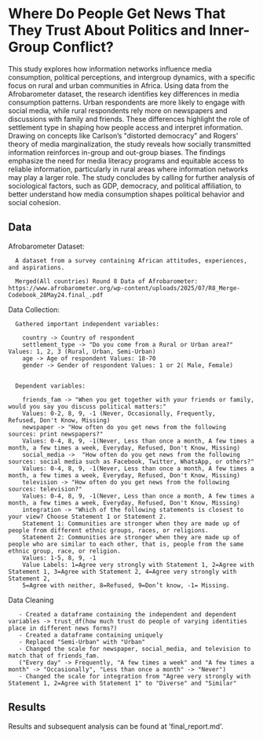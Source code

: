 # Where Do People Get News That They Trust About Politics and Inner-Group Conflict?
  
  
  
  This study explores how information networks influence media consumption, political perceptions, and intergroup dynamics, with a specific focus on rural and urban communities in Africa.
Using data from the Afrobarometer dataset, the research identifies key differences in media consumption patterns. Urban respondents are more likely to engage with social media, while rural 
respondents rely more on newspapers and discussions with family and friends. These differences highlight the role of settlement type in shaping how people access and interpret information. 
Drawing on concepts like Carlson’s "distorted democracy" and Rogers’ theory of media marginalization, the study reveals how socially transmitted information reinforces in-group and out-group 
biases. The findings emphasize the need for media literacy programs and equitable access to reliable information, particularly in rural areas where information networks may play a larger role. 
The study concludes by calling for further analysis of sociological factors, such as GDP, democracy, and political affiliation, to better understand how media consumption shapes political 
behavior and social cohesion.



## Data

  Afrobarometer Dataset:

      A dataset from a survey containing African attitudes, experiences, and aspirations.

      Merged(All countries) Round 8 Data of Afrobarometer:  https://www.afrobarometer.org/wp-content/uploads/2025/07/R8_Merge-Codebook_28May24.final_.pdf
      
  Data Collection:

      Gathered important independent variables:

        country -> Country of respondent 
        settlement_type -> "Do you come from a Rural or Urban area?" Values: 1, 2, 3 (Rural, Urban, Semi-Urban)
        age -> Age of respondent Values: 18-70
        gender -> Gender of respondent Values: 1 or 2( Male, Female)
        

      Dependent variables:

        friends_fam -> "When you get together with your friends or family, would you say you discuss political matters:" 
        Values: 0-2, 8, 9, -1 (Never, Occasionally, Frequently,     Refused, Don't Know, Missing)
        newspaper -> "How often do you get news from the following sources: print newspapers?" 
        Values: 0-4, 8, 9, -1(Never, Less than once a month, A few times a month, a few times a week, Everyday, Refused, Don't Know, Missing)
        social_media ->  "How often do you get news from the following sources: social media such as Facebook, Twitter, WhatsApp, or others?" 
        Values: 0-4, 8, 9, -1(Never, Less than once a month, A few times a month, a few times a week, Everyday, Refused, Don't Know, Missing)
        television -> "How often do you get news from the following sources: television?" 
        Values: 0-4, 8, 9, -1(Never, Less than once a month, A few times a month, a few times a week, Everyday, Refused, Don't Know, Missing)
        integration -> "Which of the following statements is closest to your view? Choose Statement 1 or Statement 2. 
        Statement 1: Communities are stronger when they are made up of people from different ethnic groups, races, or religions. 
        Statement 2: Communities are stronger when they are made up of people who are similar to each other, that is, people from the same ethnic group, race, or religion.
        Values: 1-5, 8, 9, -1 
        Value Labels: 1=Agree very strongly with Statement 1, 2=Agree with Statement 1, 3=Agree with Statement 2, 4=Agree very strongly with Statement 2, 
        5=Agree with neither, 8=Refused, 9=Don’t know, -1= Missing. 
        
        
  Data Cleaning

       - Created a dataframe containing the independent and dependent variables -> trust_df(how much trust do people of varying identities place in different news forms?)
       - Created a dataframe containing uniquely 
       - Replaced "Semi-Urban" with "Urban"
       - Changed the scale for newspaper, social_media, and television to match that of friends_fam. 
       ("Every day" -> Frequently, "A few times a week" and "A few times a month" -> "Occasionally", "Less than once a month" -> "Never")
       - Changed the scale for integration from "Agree very strongly with Statement 1, 2=Agree with Statement 1" to "Diverse" and "Similar"
       
        


## Results

   Results and subsequent analysis can be found at 'final_report.md'.


  




